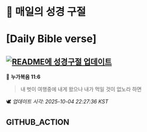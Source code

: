 # 🙏 매일의 성경 구절
# [Daily Bible verse]
## [![README에 성경구절 업데이트](https://github.com/DONGSUKA/first_test/actions/workflows/update-readme-bible.yml/badge.svg)](https://github.com/DONGSUKA/first_test/actions/workflows/update-readme-bible.yml)
<!-- START_BIBLE_VERSE -->
📖 **누가복음 11:6**
> 내 벗이 여행중에 내게 왔으나 내가 먹일 것이 없노라 하면

🕊️ _업데이트 시각: 2025-10-04 22:27:36 KST_
  <!-- END_BIBLE_VERSE -->
## GITHUB_ACTION
